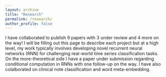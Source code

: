 ```yaml
---
layout: archive
title: "Research"
permalink: /research/
author_profile: false
---
```


I have collaborated to publish 9 papers with 3 under review and 4 more on the way! I will be filling out this page to describe each project but at a high level, my work typically involves developing novel recurrent neural networks (RNN) for challenging real-world time series classification tasks. On the more-theoretical side I have a paper under submission regarding conditional computation in RNNs with one follow-up on the way. I have also colalborated on clinical note classification and word meta-embedding.
